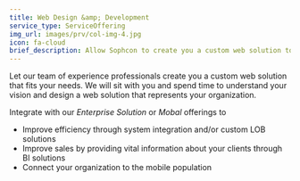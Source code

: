 ```yaml
---
title: Web Design &amp; Development
service_type: ServiceOffering
img_url: images/prv/col-img-4.jpg
icon: fa-cloud
brief_description: Allow Sophcon to create you a custom web solution to help you reach a wider population.
---
```


Let our team of experience professionals create you a custom web solution that fits your needs.  We will sit with you and spend time to understand your vision and design a web solution that represents your organization.

Integrate with our *Enterprise Solution* or *Mobal* offerings to

* Improve efficiency through system integration and/or custom LOB solutions
* Improve sales by providing vital information about your clients through BI solutions
* Connect your organization to the mobile population
